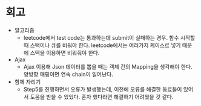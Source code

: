 # 회고 
- 알고리즘 
    - leetcode에서 test code는 통과하는데 submit이 실패하는 경우. 함수 시작할 때 스택이나 큐를 비워야 한다. leetcode에서는 여러가지 케이스르 넣기 때문에 스택을 이용하면 비워줘야 한다. 
- Ajax 
    - Ajax 이용해 Json 데이터를 뽑을 때는 객체 간의 Mapping을 생각해야 한다. 양방향 매핑이면 연속 chain이 일어난다. 
- 함께 자리기 
    - Step5를 진행하면서 오류가 발생했는데, 이전에 오류를 해결한 동료들이 있어서 도움을 받을 수 있었다. 혼자 했다라면 해결하기 어려웠을 것 같다.
